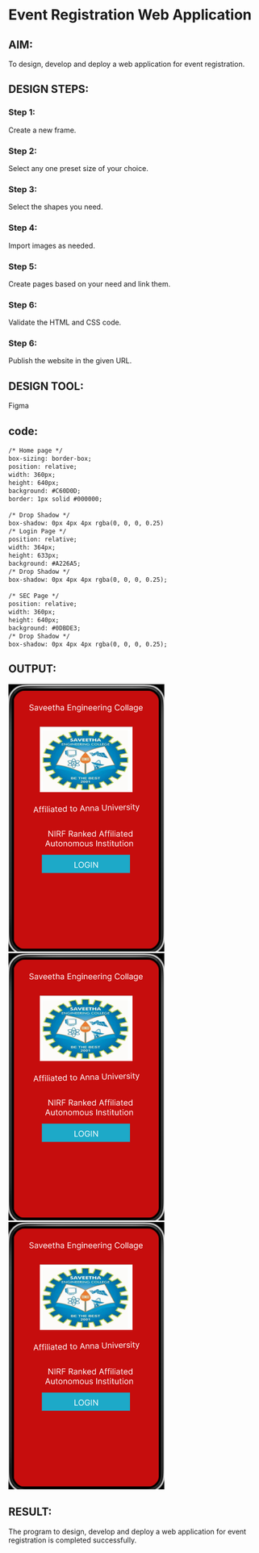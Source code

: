 # Event Registration Web Application

## AIM:
To design, develop and deploy a web application for event registration.

## DESIGN STEPS:

### Step 1:
Create a new frame.

### Step 2:
Select any one preset size of your choice.

### Step 3:
Select the shapes you need.

### Step 4:
Import images as needed.

### Step 5:
Create pages based on your need and link them.

### Step 6:

Validate the HTML and CSS code.

### Step 6:

Publish the website in the given URL.

## DESIGN TOOL:
Figma

## code:
```
/* Home page */
box-sizing: border-box;
position: relative;
width: 360px;
height: 640px;
background: #C60D0D;
border: 1px solid #000000;

/* Drop Shadow */
box-shadow: 0px 4px 4px rgba(0, 0, 0, 0.25)
/* Login Page */
position: relative;
width: 364px;
height: 633px;
background: #A226A5;
/* Drop Shadow */
box-shadow: 0px 4px 4px rgba(0, 0, 0, 0.25);

/* SEC Page */
position: relative;
width: 360px;
height: 640px;
background: #0DBDE3;
/* Drop Shadow */
box-shadow: 0px 4px 4px rgba(0, 0, 0, 0.25);

```

## OUTPUT:
![output](./out1.png)
![output](./out1.png)
![output](./out1.png)

## RESULT:
The program to design, develop and deploy a web application for event registration is completed successfully.